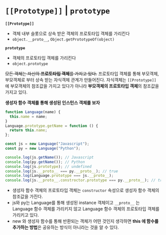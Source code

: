 # `[[Prototype]]` | `prototype`

**`[[Prototype]]`**

- 객체 내부 슬롯으로 상속 받은 객체의 프로토타입 객체를 가리킨다
- `object.__proto__`, `Object.getPrototypeOf(object)`

**`prototype`**

- 객체의 프로토타입 객체를 가리킨다
- `object.prototype`

~~모든 객체는 자신의 **프로토타입 객체**를 가지고 있다.~~ 프로토타입 객체를 통해 부모객체, 부모객체로 부터 상속 받는 자식객체 관계가 만들어진다. 자식객체는 `[[Prototype]]` 에 부모객체의 참조값을 가지고 있다가 아니라 **부모객체의 프로토타입 객체**의 참조값을 가지고 있다.

**생성자 함수 객체를 통해 생성된 인스턴스 객체를 보자**

```js
function Language(name) {
  this.name = name;
}
Language.prototype.getName = function () {
  return this.name;
};

const js = new Language("Javascript");
const py = new Language("Python");

console.log(js.getName()); // Javascript
console.log(py.getName()); // Python
console.log(js.prototype); // undefined
console.log(js.__proto__ === py.__proto__); // true
console.log(Language.prototype === js.__proto__);
console.log(js.__proto__.constroctor.prototype === py.__proto__); // true
```

- 생성자 함수 객체의 프로토타입 객체는 `constructor` 속성으로 생성자 함수 객체의 참조값을 가진다.
- js와 py는 Language를 통해 생성된 instance 객체이고 `__proto__` 는 Language 함수 객체를 가리키지 않고 Language 함수 객체의 프로토타입 객체를 가리키고 있다.
- new 와 생성자 함수를 통해 반환되는 객체가 어떤 것인지 생각하면 **this 에 함수를 추가하는 방법**은 공유하는 방식이 아니라는 것을 알 수 있다.
